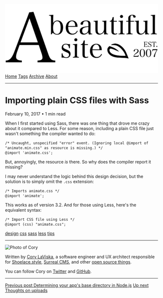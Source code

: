 <a href="../../index.html" class="header-link"><img src="../../images/logos/wordmark.svg" alt="A Beautiful Site" class="wordmark" /></a> <a href="../../index.html" class="nav-item">Home</a> <a href="../../tags/index.html" class="nav-item">Tags</a> <a href="../index.html" class="nav-item">Archive</a> <a href="../../about/index.html" class="nav-item">About</a>

---

# Importing plain CSS files with Sass

February 10, 2017 • 1 min read

When I first started using Sass, there was one thing that drove me crazy about it compared to Less. For some reason, including a plain CSS file just wasn't something the compiler wanted to do:

    /* Uncaught, unspecified "error" event. (Ignoring local @import of "animate.min.css" as resource is missing.) */
    @import 'animate.css';

But, annoyingly, the resource *is* there. So why does the compiler report it missing?

I may never understand the logic behind this design decision, but the solution is to simply omit the `.css` extension:

    /* Imports animate.css */
    @import 'animate';

This works as of version 3.2. And for those using Less, here's the equivalent syntax:

    /* Import CSS file using Less */
    @import (css) "animate.css";

<a href="../../tags/design/index.html" class="post-tag">design</a> <a href="../../tags/css/index.html" class="post-tag">css</a> <a href="../../tags/sass/index.html" class="post-tag">sass</a> <a href="../../tags/less/index.html" class="post-tag">less</a> <a href="../../tags/tips/index.html" class="post-tag">tips</a>

---

<img src="http://0.gravatar.com/avatar/bf1b3b95fd5b096a3592247c29667b33?s=512" alt="Photo of Cory" class="avatar avatar-small" />

Written by [Cory LaViska](../../index-4.html), a software engineer and UX architect responsible for [Shoelace.style](https://shoelace.style/), [Surreal CMS](https://www.surrealcms.com/), and other [open source things](https://github.com/claviska).

You can follow Cory on [Twitter](https://twitter.com/bgooonz) and [GitHub](https://github.com/claviska).

---

<a href="../determining-your-apps-base-directory-in-nodejs/index.html" class="post-nav-previous"><span class="small">Previous post</span> Determining your app's base directory in Node.js</a> <a href="../thoughts-on-uploads/index.html" class="post-nav-next"><span class="small">Up next</span> Thoughts on uploads</a>
